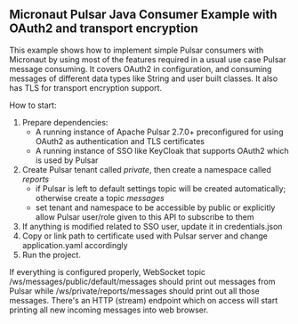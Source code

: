 ## Micronaut Pulsar Java Consumer Example with OAuth2 and transport encryption

This example shows how to implement simple Pulsar consumers with Micronaut by using most of the features required in a usual 
use case Pulsar message consuming. It covers OAuth2 in configuration, and consuming messages of different data types like String and user built classes.
It also has TLS for transport encryption support.

How to start:
1. Prepare dependencies:
    - A running instance of Apache Pulsar 2.7.0+ preconfigured for using OAuth2 as authentication and TLS certificates
    - A running instance of SSO like KeyCloak that supports OAuth2 which is used by Pulsar
2. Create Pulsar tenant called _private_, then create a namespace called _reports_
   - if Pulsar is left to default settings topic will be created automatically; otherwise create a topic _messages_
   - set tenant and namespace to be accessible by public or explicitly allow Pulsar user/role given to this API to subscribe to them
3. If anything is modified related to SSO user, update it in credentials.json
4. Copy or link path to certificate used with Pulsar server and change application.yaml accordingly
5. Run the project.

If everything is configured properly, WebSocket topic /ws/messages/public/default/messages
should print out messages from Pulsar while /ws/private/reports/messages should print out all those messages.
There's an HTTP (stream) endpoint which on access will start printing all new incoming messages into web browser.